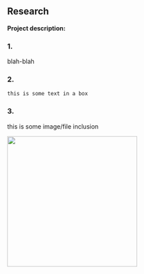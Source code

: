 ## Research

**Project description:** 
### 1. 
blah-blah



### 2.


``` 
this is some text in a box
```


### 3. 

this is some image/file inclusion


<img src="images/cassata.jpeg?raw=true" width="300"/>
 



